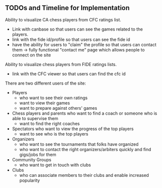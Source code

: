 ## TODOs and Timeline for Implementation

Ability to visualize CA chess players from CFC ratings list. 
- Link with canbase so that users can see the games related to the players.
- link with the fide id/profile so that users can see the fide id
- have the ability for users to "claim" the profile so that users can contact them -> fully functional "contact me" page which allows people to connect on the site

Ability to visualize chess players from FIDE ratings lists.
- link with the CFC viewer so that users can find the cfc id

There are two different users of the site: 
- Players 
    - who want to see their own ratings
    - want to view their games
    - want to prepare against others' games
- Chess players and parents who want to find a coach or someone who is able to supervise them
    - want to find the right coaches
- Spectators who want to view the progress of the top players
    - want to see who is the top players
- Organizers
    - who want to see the tournaments that folks have organized
    - who want to contact the right organizers/arbiters quickly and find gigs/jobs for them
- Community Groups
    - who want to get in touch with clubs
- Clubs
    - who can associate members to their clubs and enable increased popularity
